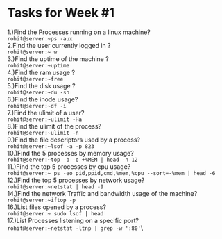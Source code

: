 Tasks for Week #1
=================
1.)Find the Processes running on a linux machine?\
  ```rohit@server:~ps -aux```\
2.Find the user currently logged in ?\
  ```rohit@server:~ w```\
3.)Find the uptime of the machine ?\
  ```rohit@server:~uptime```\
4.)Find the ram usage ?\
  ```rohit@server:~free```\
5.)Find the disk usage ?\
  ```rohit@server:~du -sh```\
6.)Find the inode usage?\
  ```rohit@server:~df -i```\
7.)Find the ulimit of a user?\
  ```rohit@server:~ulimit -Ha```\
8.)Find the ulimit of the process?\
  ```rohit@server:~ulimit -n```\
9.)Find the file descriptors used by a process?\
  ```rohit@server:~lsof -a -p 823```\
10.)Find the 5 processes by memory usage?\
```rohit@server:~top -b -o +%MEM | head -n 12```\
11.)Find the top 5 processes by cpu usage?\
```rohit@server:~ ps -eo pid,ppid,cmd,%mem,%cpu --sort=-%mem | head -6```
12.)Find the top 5 processes by network usage?\
```rohit@server:~netstat | head -9```\
14.)Find the network Traffic and bandwidth usage of the machine?\
```rohit@server:~iftop -p```\
16.)List files opened by a process?\
```rohit@server:~ sudo lsof | head```\
17.)List Processes listening on a specific port?\
```rohit@server:~netstat -ltnp | grep -w ':80'```\

